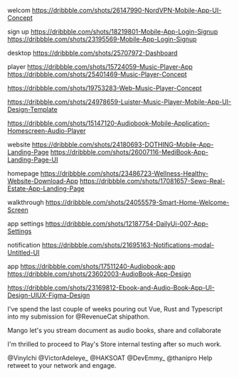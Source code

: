 welcom 
https://dribbble.com/shots/26147990-NordVPN-Mobile-App-UI-Concept

sign up 
https://dribbble.com/shots/18219801-Mobile-App-Login-Signup
https://dribbble.com/shots/23195569-Mobile-App-Login-Signup

desktop 
https://dribbble.com/shots/25707972-Dashboard


player
https://dribbble.com/shots/15724059-Music-Player-App
https://dribbble.com/shots/25401469-Music-Player-Concept

https://dribbble.com/shots/19753283-Web-Music-Player-Concept

https://dribbble.com/shots/24978659-Luister-Music-Player-Mobile-App-UI-Design-Template


https://dribbble.com/shots/15147120-Audiobook-Mobile-Application-Homescreen-Audio-Player

website 
https://dribbble.com/shots/24180693-DOTHING-Mobile-App-Landing-Page
https://dribbble.com/shots/26007116-MediBook-App-Landing-Page-UI

homepage
https://dribbble.com/shots/23486723-Wellness-Healthy-Website-Download-App
https://dribbble.com/shots/17081657-Sewo-Real-Estate-App-Landing-Page

walkthrough 
https://dribbble.com/shots/24055579-Smart-Home-Welcome-Screen


app settings
https://dribbble.com/shots/12187754-DailyUi-007-App-Settings


notification 
https://dribbble.com/shots/21695163-Notifications-modal-Untitled-UI


app
https://dribbble.com/shots/17511240-Audiobook-app
https://dribbble.com/shots/23602003-AudioBook-App-Design


https://dribbble.com/shots/23169812-Ebook-and-Audio-Book-App-UI-Design-UIUX-Figma-Design





I've spend the last couple of weeks pouring out Vue, Rust and Typescript into my submission for @RevenueCat
  shipathon.

Mango let's you stream  document as audio books, share and collaborate

I'm thrilled to proceed to Play's Store internal testing after so much work.


@Vinylchi
 @VictorAdeleye_
 @HAKSOAT
 @DevEmmy_
 @thanipro
 Help retweet to your network and engage.